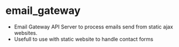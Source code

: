 # email_gateway
* Email Gateway API Server to process emails send from static ajax websites.
* Usefull to use with static website to handle contact forms 



